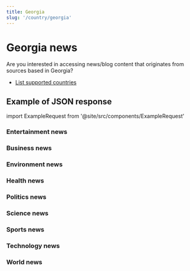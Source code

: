 ```yaml
---
title: Georgia
slug: '/country/georgia'
---
```


# Georgia news

Are you interested in accessing news/blog content that originates from sources based in Georgia?

- [List supported countries](/get-articles/countries)

## Example of JSON response

import ExampleRequest from '@site/src/components/ExampleRequest'

### Entertainment news
<ExampleRequest url="https://api.apitube.io/v1/news/articles?limit=2&category=news/Arts_and_Entertainment&country=ge"></ExampleRequest>

### Business news
<ExampleRequest url="https://api.apitube.io/v1/news/articles?limit=2&category=news/Business&country=ge"></ExampleRequest>

### Environment news
<ExampleRequest url="https://api.apitube.io/v1/news/articles?limit=2&category=news/Environment&country=ge"></ExampleRequest>

### Health news
<ExampleRequest url="https://api.apitube.io/v1/news/articles?limit=2&category=news/Health&country=ge"></ExampleRequest>

### Politics news
<ExampleRequest url="https://api.apitube.io/v1/news/articles?limit=2&category=news/Politics&country=ge"></ExampleRequest>

### Science news
<ExampleRequest url="https://api.apitube.io/v1/news/articles?limit=2&category=news/Science&country=ge"></ExampleRequest>

### Sports news
<ExampleRequest url="https://api.apitube.io/v1/news/articles?limit=2&category=news/Sports&country=ge"></ExampleRequest>

### Technology news
<ExampleRequest url="https://api.apitube.io/v1/news/articles?limit=2&category=news/Technology&country=ge"></ExampleRequest>

### World news
<ExampleRequest url="https://api.apitube.io/v1/news/articles?limit=2&category=news/World&country=ge"></ExampleRequest>
